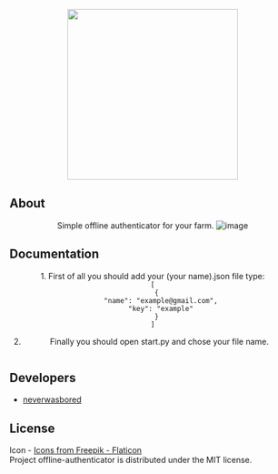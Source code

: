 <p align="center">
      <img src="img/logo.ico" width="300">
</p>

## About
<center>
Simple offline authenticator for your farm.
<img src="https://i.ibb.co/8xDc8jG/image.png" alt="image" border="0">
</center>

## Documentation
<center>
1. First of all you should add your (your name).json file type:
<code>
[
  {
    "name": "example@gmail.com",
    "key": "example"
  }
]
</code>
<img src="https://i.postimg.cc/j5qt1sYP/1.png" alt="" border="0">
      
2. Finally you should open start.py and chose your file name.
<img src="https://i.postimg.cc/B6h49dJy/3.png" alt="" border="0">
</center>

## Developers

- [neverwasbored](https://github.com/neverwasbored)

## License

Icon - <a href="https://www.flaticon.com/ru/free-icons/" title="красочный иконки">Icons from Freepik - Flaticon</a> <br>
Project offline-authenticator is distributed under the MIT license. 
